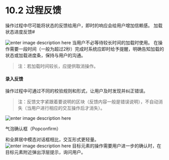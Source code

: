 # 10.2 过程反馈

操作过程中尽可能将状态的反馈给用户，即时的响应会给用户增加信赖感。
加载状态进度反馈#

![enter image description here](https://zos.alipayobjects.com/rmsportal/iwEcSHfcdVYLkcWopOzK.png)
当用户不必等待较长时间的加载时使用。
在操作需要一段时间（一般为超过2秒）完成时系统应即时给予提醒，明确告知加载的状态或加载进度条，保持与用户的沟通。

>注：若加载时间较长，应提供取消操作。

#### 录入反馈


操作过程中可通过不同的校验规则和形式，让用户及时发现并纠正错误。
>注：反馈文字紧跟着要说明的区块（反馈内容一般是错误说明），不自动消失（当用户进行相应的交互操作后才消失）。

![enter image description here](https://zos.alipayobjects.com/rmsportal/luLujTAQqovClEOmgqzj.png)


气泡确认框（Popconfirm）


和全屏居中模态对话框相比，交互形式更轻量。
![enter image description here](https://zos.alipayobjects.com/rmsportal/adnYamnCJfmYrNLZOxdn.png)
目标元素的操作需要用户进一步的确认时，在目标元素附近弹出浮层提示，询问用户。
